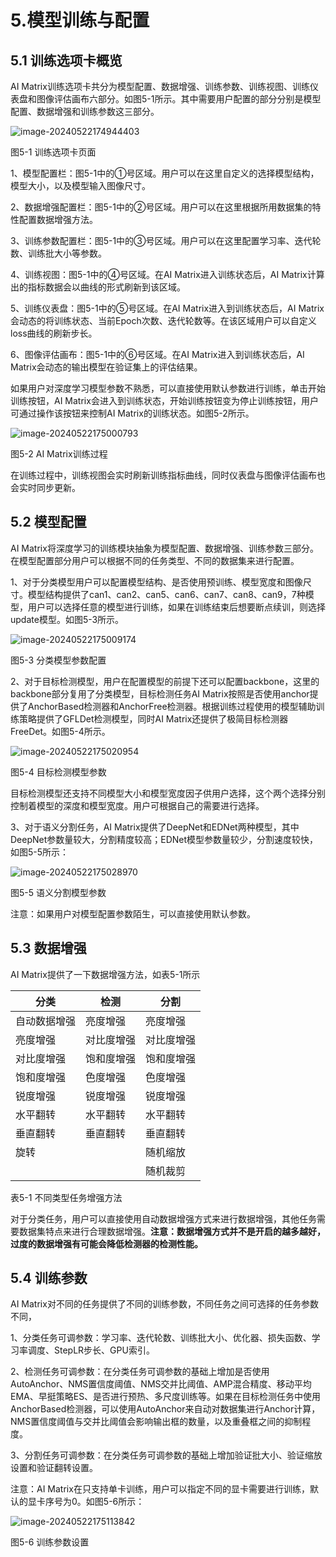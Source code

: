 # 5.模型训练与配置

## 5.1   训练选项卡概览

AI Matrix训练选项卡共分为模型配置、数据增强、训练参数、训练视图、训练仪表盘和图像评估画布六部分。如图5-1所示。其中需要用户配置的部分分别是模型配置、数据增强和训练参数这三部分。

![image-20240522174944403](http://photos.100ask.net/canaan-docs/image-20240522174944403.png)

图5-1 训练选项卡页面

1、模型配置栏：图5-1中的①号区域。用户可以在这里自定义的选择模型结构，模型大小，以及模型输入图像尺寸。

2、数据增强配置栏：图5-1中的②号区域。用户可以在这里根据所用数据集的特性配置数据增强方法。

3、训练参数配置栏：图5-1中的③号区域。用户可以在这里配置学习率、迭代轮数、训练批大小等参数。

4、训练视图：图5-1中的④号区域。在AI Matrix进入训练状态后，AI Matrix计算出的指标数据会以曲线的形式刷新到该区域。

5、训练仪表盘：图5-1中的⑤号区域。在AI Matrix进入到训练状态后，AI Matrix会动态的将训练状态、当前Epoch次数、迭代轮数等。在该区域用户可以自定义loss曲线的刷新步长。

6、图像评估画布：图5-1中的⑥号区域。在AI Matrix进入到训练状态后，AI Matrix会动态的输出模型在验证集上的评估结果。

如果用户对深度学习模型参数不熟悉，可以直接使用默认参数进行训练，单击开始训练按钮，AI Matrix会进入到训练状态，开始训练按钮变为停止训练按钮，用户可通过操作该按钮来控制AI Matrix的训练状态。如图5-2所示。

![image-20240522175000793](http://photos.100ask.net/canaan-docs/image-20240522175000793.png)

图5-2 AI Matrix训练过程

在训练过程中，训练视图会实时刷新训练指标曲线，同时仪表盘与图像评估画布也会实时同步更新。

## 5.2   模型配置

AI Matrix将深度学习的训练模块抽象为模型配置、数据增强、训练参数三部分。在模型配置部分用户可以根据不同的任务类型、不同的数据集来进行配置。

1、对于分类模型用户可以配置模型结构、是否使用预训练、模型宽度和图像尺寸。模型结构提供了can1、can2、can5、can6、can7、can8、can9，7种模型，用户可以选择任意的模型进行训练，如果在训练结束后想要断点续训，则选择update模型。如图5-3所示。

![image-20240522175009174](http://photos.100ask.net/canaan-docs/image-20240522175009174.png)

图5-3 分类模型参数配置

2、对于目标检测模型，用户在配置模型的前提下还可以配置backbone，这里的backbone部分复用了分类模型，目标检测任务AI Matrix按照是否使用anchor提供了AnchorBased检测器和AnchorFree检测器。根据训练过程使用的模型辅助训练策略提供了GFLDet检测模型，同时AI Matrix还提供了极简目标检测器FreeDet。如图5-4所示。

![image-20240522175020954](http://photos.100ask.net/canaan-docs/image-20240522175020954.png)

图5-4 目标检测模型参数

目标检测模型还支持不同模型大小和模型宽度因子供用户选择，这个两个选择分别控制着模型的深度和模型宽度。用户可根据自己的需要进行选择。

3、对于语义分割任务，AI Matrix提供了DeepNet和EDNet两种模型，其中DeepNet参数量较大，分割精度较高；EDNet模型参数量较少，分割速度较快，如图5-5所示：

![image-20240522175028970](http://photos.100ask.net/canaan-docs/image-20240522175028970.png)

图5-5 语义分割模型参数

注意：如果用户对模型配置参数陌生，可以直接使用默认参数。

## 5.3   数据增强

AI Matrix提供了一下数据增强方法，如表5-1所示

| 分类         | 检测       | 分割       |
| ------------ | ---------- | ---------- |
| 自动数据增强 | 亮度增强   | 亮度增强   |
| 亮度增强     | 对比度增强 | 对比度增强 |
| 对比度增强   | 饱和度增强 | 饱和度增强 |
| 饱和度增强   | 色度增强   | 色度增强   |
| 锐度增强     | 锐度增强   | 锐度增强   |
| 水平翻转     | 水平翻转   | 水平翻转   |
| 垂直翻转     | 垂直翻转   | 垂直翻转   |
| 旋转         |            | 随机缩放   |
|              |            | 随机裁剪   |

表5-1 不同类型任务增强方法

对于分类任务，用户可以直接使用自动数据增强方式来进行数据增强，其他任务需要数据集特点来进行合理数据增强。**注意：数据增强方式并不是开启的越多越好，过度的数据增强有可能会降低检测器的检测性能。**

## 5.4   训练参数

AI Matrix对不同的任务提供了不同的训练参数，不同任务之间可选择的任务参数不同，

1、分类任务可调参数：学习率、迭代轮数、训练批大小、优化器、损失函数、学习率调度、StepLR步长、GPU索引。

2、检测任务可调参数：在分类任务可调参数的基础上增加是否使用AutoAnchor、NMS置信度阈值、NMS交并比阈值、AMP混合精度、移动平均EMA、早挺策略ES、是否进行预热、多尺度训练等。如果在目标检测任务中使用AnchorBased检测器，可以使用AutoAnchor来自动对数据集进行Anchor计算，NMS置信度阈值与交并比阈值会影响输出框的数量，以及重叠框之间的抑制程度。

3、分割任务可调参数：在分类任务可调参数的基础上增加验证批大小、验证缩放设置和验证翻转设置。

注意：AI Matrix在只支持单卡训练，用户可以指定不同的显卡需要进行训练，默认的显卡序号为0。如图5-6所示：

![image-20240522175113842](http://photos.100ask.net/canaan-docs/image-20240522175113842.png)

图5-6 训练参数设置

 

 

